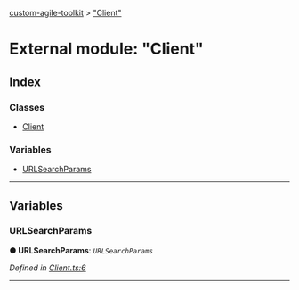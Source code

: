 [custom-agile-toolkit](../README.md) > ["Client"](../modules/_client_.md)

# External module: "Client"

## Index

### Classes

* [Client](../classes/_client_.client.md)

### Variables

* [URLSearchParams](_client_.md#urlsearchparams)

---

## Variables

<a id="urlsearchparams"></a>

###  URLSearchParams

**● URLSearchParams**: *`URLSearchParams`*

*Defined in [Client.ts:6](https://github.com/ferentchak/rally-node-sdk/blob/8064b9a/Client.ts#L6)*

___

